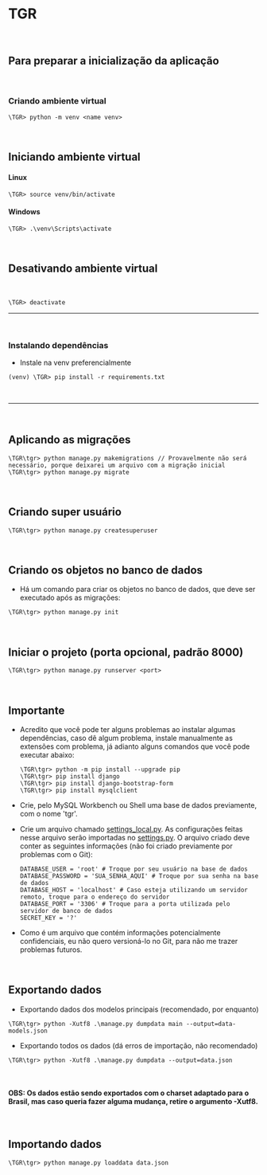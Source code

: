 # TGR

<br>

## Para preparar a inicialização da aplicação

<br>

### Criando ambiente virtual

```
\TGR> python -m venv <name venv>
```

<br>

## Iniciando ambiente virtual

#### Linux

```
\TGR> source venv/bin/activate
```

#### Windows

```
\TGR> .\venv\Scripts\activate
```

<br>

## Desativando ambiente virtual

<br>

```
\TGR> deactivate
```

---

<br>

### Instalando dependências
- Instale na venv preferencialmente

```
(venv) \TGR> pip install -r requirements.txt
```
<br>

---

<br>


## Aplicando as migrações

```
\TGR\tgr> python manage.py makemigrations // Provavelmente não será necessário, porque deixarei um arquivo com a migração inicial
\TGR\tgr> python manage.py migrate
```

<br>

## Criando super usuário

```
\TGR\tgr> python manage.py createsuperuser
```

<br>

## Criando os objetos no banco de dados

- Há um comando para criar os objetos no banco de dados, que deve ser executado após as migrações:

```
\TGR\tgr> python manage.py init
```

<br>

## Iniciar o projeto (porta opcional, padrão 8000)


```
\TGR\tgr> python manage.py runserver <port>
```

<br>

## Importante
- Acredito que você pode ter alguns problemas ao instalar algumas dependências, caso dê algum problema, instale manualmente as extensões com problema, já adianto alguns comandos que você pode executar abaixo:

    ```
    \TGR\tgr> python -m pip install --upgrade pip
    \TGR\tgr> pip install django
    \TGR\tgr> pip install django-bootstrap-form
    \TGR\tgr> pip install mysqlclient

    ```
- Crie, pelo MySQL Workbench ou Shell uma base de dados previamente, com o nome 'tgr'.
- Crie um arquivo chamado [settings_local.py](/tgr/tgr/settings_local.py). As configurações feitas nesse arquivo serão importadas no [settings.py](/tgr/tgr/settings.py). O arquivo criado deve conter as seguintes informações (não foi criado previamente por problemas com o Git):
    ```
    DATABASE_USER = 'root' # Troque por seu usuário na base de dados
    DATABASE_PASSWORD = 'SUA_SENHA_AQUI' # Troque por sua senha na base de dados
    DATABASE_HOST = 'localhost' # Caso esteja utilizando um servidor remoto, troque para o endereço do servidor
    DATABASE_PORT = '3306' # Troque para a porta utilizada pelo servidor de banco de dados
    SECRET_KEY = '?'
    ```
- Como é um arquivo que contém informações potencialmente confidenciais, eu não quero versioná-lo no Git, para não me trazer problemas futuros.

<br>

## Exportando dados

- Exportando dados dos modelos principais (recomendado, por enquanto)
```
\TGR\tgr> python -Xutf8 .\manage.py dumpdata main --output=data-models.json
```

- Exportando todos os dados (dá erros de importação, não recomendado)
```
\TGR\tgr> python -Xutf8 .\manage.py dumpdata --output=data.json
```

<br>

#### <b>OBS:</b> Os dados estão sendo exportados com o charset adaptado para o Brasil, mas caso queria fazer alguma mudança, retire o argumento -Xutf8.

<br>

## Importando dados

```
\TGR\tgr> python manage.py loaddata data.json
```
